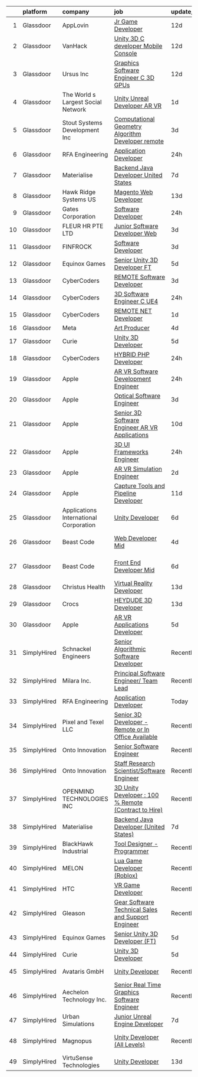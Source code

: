 

|    | platform    | company                                | job                                                                                                                                                                                                                                                                                                                                                                                                                                                                                                                                                                                                                                                                                                                                                                                                                                                                                                                                                                                                                                                                                                                                                                                                                                                                                                                                                                                                                                              | update_time   | location              |
|---:|:------------|:---------------------------------------|:-------------------------------------------------------------------------------------------------------------------------------------------------------------------------------------------------------------------------------------------------------------------------------------------------------------------------------------------------------------------------------------------------------------------------------------------------------------------------------------------------------------------------------------------------------------------------------------------------------------------------------------------------------------------------------------------------------------------------------------------------------------------------------------------------------------------------------------------------------------------------------------------------------------------------------------------------------------------------------------------------------------------------------------------------------------------------------------------------------------------------------------------------------------------------------------------------------------------------------------------------------------------------------------------------------------------------------------------------------------------------------------------------------------------------------------------------|:--------------|:----------------------|
|  1 | Glassdoor   | AppLovin                               | [Jr  Game Developer](https://www.glassdoor.com/partner/jobListing.htm?pos=124&ao=1136043&s=58&guid=00000182a5712d87a48b897a766bca5c&src=GD_JOB_AD&t=SR&vt=w&cs=1_9e496444&cb=1660633034517&jobListingId=1008051641868&jrtk=3-0-1gain2bdpihkp801-1gain2be2jcaj800-fda8f61a3c975519-)                                                                                                                                                                                                                                                                                                                                                                                                                                                                                                                                                                                                                                                                                                                                                                                                                                                                                                                                                                                                                                                                                                                                                              | 12d           | Palo Alto, CA         |
|  2 | Glassdoor   | VanHack                                | [Unity 3D C  developer  Mobile  Console ](https://www.glassdoor.com/partner/jobListing.htm?pos=125&ao=1136043&s=58&guid=00000182a5712d87a48b897a766bca5c&src=GD_JOB_AD&t=SR&vt=w&cs=1_084d15f0&cb=1660633034517&jobListingId=1008051124648&jrtk=3-0-1gain2bdpihkp801-1gain2be2jcaj800-a96022679cd9fd57-)                                                                                                                                                                                                                                                                                                                                                                                                                                                                                                                                                                                                                                                                                                                                                                                                                                                                                                                                                                                                                                                                                                                                         | 12d           | New York, NY          |
|  3 | Glassdoor   | Ursus  Inc                             | [Graphics Software Engineer   C     3D  GPUs](https://www.glassdoor.com/partner/jobListing.htm?pos=118&ao=1110586&s=58&guid=00000182a5712d87a48b897a766bca5c&src=GD_JOB_AD&t=SR&vt=w&ea=1&cs=1_230d32a5&cb=1660633034517&jobListingId=1008050504523&cpc=B076152010A3B66C&jrtk=3-0-1gain2bdpihkp801-1gain2be2jcaj800-488ba15c60098db0--6NYlbfkN0CT8vBT9H5mqECx2dfLV_FONLPDKpIRssxVwtj05Tmm4rA5I0VNOPdM1oYsK66ov5oeU1vn-T2BI5OAKh8JRKFzz5qvhDXBk1Fd224Snl-7xmF9jigCrpQgu2BwJ0PkpR8F8YAQGm0Rn96PN2pKY_0dv6dVbqAar2kHk90iKMuD6ieW7FjjCp8CXiQ6xcV_aYwqHxahisbQ_9Wa-dGkN7M8ai9pWuIyJJ1R9qXfivkZ1VYj-9TpRz7xCVMvbIG1E06zg-KL1ql0qMN8nsrRVqS6PttteKKVKWB_Kbav4jGRTM2WvAgw-gbqPycPF0slLFowMQvJ-_GW0lZURrsKCJtGurlPJTj9AqTA8dHVQEWWiR-hcoHmlaAmgNBgjX72Os0SeMlPMjrISAx2lKw-WglwtIUBYKTSrXsaxZ2nwFhmFYNuopaGEX5sNp7VQ2-xqYH15T8Eu8_wya8j9U06GBpeRBd149eB9BVR_XMzGEMW_dWLMF3i1VYajtleRDipJ9Q0-vVOx53lQmec4XQht_vsaVxdk0IYerqrPG8Zigr6AKDqNjBHPfHr_9iVGPWV7daleox7PZzEpJhSFG8ILkRXNXYE7sXq-z9y8ckCT83RFssrpmh588WJsrJzDNtHZTBxqIUGL0oH9asuKzXJmyBOgJcVyNMoQb5dqsxbMLaOMrM5Qg9Bm2oo7pTgLXmMLlQlasI7MPIztm4tN8jEohdFyuiD08TxHoWg5kx6ETZeZqKI6SNuG9SpcJU469qXkShm1TkngSriPU5sQ3a2sJ0HK27r560bnMRlen211ffDIZP7ZaB5XH-vn18yVNHFsNiOYd4l2xR1i8vthfyQkSiHD_9pFTbnw2afT7W6Q9MZT5G8heh0EpKkK9a9Quxc1FVVrgvpbhZVNUJKFIeQYONzexe8Ja1sBXLPjxvGo0qJzpiv_cVTIcH3SvEvUApTv6lN09-hJ6NxhpUYWfsj9FcQF6tLwuIKe4FG_AnFqB8SU7FEUoJpWYXYObbGVSwdoak%3D)                             | 12d           | Sunnyvale, CA         |
|  4 | Glassdoor   | The World s Largest Social Network     | [Unity Unreal Developer  AR VR ](https://www.glassdoor.com/partner/jobListing.htm?pos=114&ao=1110586&s=58&guid=00000182a5712d87a48b897a766bca5c&src=GD_JOB_AD&t=SR&vt=w&ea=1&cs=1_22963e4c&cb=1660633034516&jobListingId=1008071050775&cpc=0FE1F5EA2BC84A01&jrtk=3-0-1gain2bdpihkp801-1gain2be2jcaj800-9f5628d9cfebf43d--6NYlbfkN0DSgjPPcnEdvoK3uuxfISLALE6pB1FR7YSHOr_tSg5_QGIhoz_2VqUepdcKLBLI_zSqSDsEJmP93KJyLow8fDRmDK97hPZUxVdRhY-RLzI6mplnG6kSbsrJNsU5J8SjuffQnYSaMvAlm31fMrPRABnGmUCUYZHZPacmbq2u4wbqlNmS-Yw8yCi6JlxYh-GSHEMNOeDVl_Ef4uJmUhmfBgimjvWr9TxYWQOgjHFSsujFc1Ub_ItvAIJoqtR6CuWMdl3YmZ57cGCiqHfhuBEZPYBU6MCgOS4bJWH5fE9S-L0D344YZL_JO9KnYLdrxEGYcdXYamXvo-x6oOfULXI7w5m5_rceXirzciZnoW7FU-NzWXFlpR4SheBkBDO3v2N2s5K_RnBhp6YxOW6po2kTfVqQ_tf86_v56bcshYfNaOiQZu0hJMLo9gCWc5RbAeQkmZn_LnfgNHpOx_39QTXJPC4dh1hv7ha1k_Ry0Mcrd31ixEKlh0m9aFtUDSWHOQ5Nbb6pa0D3nkLCZF3u2Ymo3OtzrrlCmzGP2Yjzbp-90EmhJA_KxL7-pd_qDQF0SJSe4cTsu0ZvYZHUVyKZbYOaWrVghlAmTjs5K1I%3D)                                                                                                                                                                                                                                                                                                                                                                                                                                                                          | 1d            | Sausalito, CA         |
|  5 | Glassdoor   | Stout Systems Development Inc          | [Computational Geometry Algorithm Developer  remote ](https://www.glassdoor.com/partner/jobListing.htm?pos=115&ao=1110586&s=58&guid=00000182a5712d87a48b897a766bca5c&src=GD_JOB_AD&t=SR&vt=w&ea=1&cs=1_1c8e7204&cb=1660633034517&jobListingId=1008068532321&cpc=FAE5E775D180B2FB&jrtk=3-0-1gain2bdpihkp801-1gain2be2jcaj800-e12497c75120b3ab--6NYlbfkN0AsXV9WN2S3o5diz3g1at_QZ5Gi5Gxzp0weY4lP-XR9orPxeaGHf_WREul9PBlXEI8mAh-CLS6DMeSOhTqdj_H-21ghZ3EIwNUWvAreeqcSg-FEOksyyusDTvDkiNxIAUUb2sRTlE0GP9qKA_PACiFcSXYBNA4zM8FdwZIH8JZ3xaEelaybRhKk2YBqXyZgfchFMUR0Iy8tFGYIavpb54NqVe0_QJC_2mKH-0rwd28je6ZhcC4tqckY7hBA_Rg3KuVFGqL2aBvpArMhES_mUcNI70FKBMB3IUXfMx7MGwMoFejlcsuMEJaBhz9Ba1dSMg-f0pyoO5fmH99xv9h9cYKWL6GqDH1OM6XkJBK822DaeDUG6ZIMo7H9YfmyLJv2CZQy3xpvtWAuLGKQ1k3xGPrCBOagJfdVfYkLUh4Zj-xUmKCN1jtc8FNrVkZlmpIsdh9M9js7v5dI1mkUtXvIJEGHHE8jS_rYvLT0RZle60m4tls3GoTaR8wIGYo6anE62_o%3D)                                                                                                                                                                                                                                                                                                                                                                                                                                                                                                                                                     | 3d            | Remote                |
|  6 | Glassdoor   | RFA Engineering                        | [Application Developer](https://www.glassdoor.com/partner/jobListing.htm?pos=128&ao=1136043&s=58&guid=00000182a5712d87a48b897a766bca5c&src=GD_JOB_AD&t=SR&vt=w&ea=1&cs=1_1b19a807&cb=1660633034518&jobListingId=1008072446713&jrtk=3-0-1gain2bdpihkp801-1gain2be2jcaj800-2488c1f8b078a9d6-)                                                                                                                                                                                                                                                                                                                                                                                                                                                                                                                                                                                                                                                                                                                                                                                                                                                                                                                                                                                                                                                                                                                                                      | 24h           | Remote                |
|  7 | Glassdoor   | Materialise                            | [Backend Java Developer  United States ](https://www.glassdoor.com/partner/jobListing.htm?pos=105&ao=1110586&s=58&guid=00000182a5712d87a48b897a766bca5c&src=GD_JOB_AD&t=SR&vt=w&ea=1&cs=1_e65d7a3a&cb=1660633034514&jobListingId=1008060202738&cpc=92BEE8AC7E71C1CB&jrtk=3-0-1gain2bdpihkp801-1gain2be2jcaj800-c4c6e99263ad4359--6NYlbfkN0BL1DyQYBK1tHwoBciZhChALBxjrhsy8rFgUIA85pUFUSZki7QCCX0KaKFUgx5MoCQmRuyGr4UelCcJ1-hwMed_gB_A6H0V30eQ0ToJyMcZ3WzPxkdcppo2abEMz_rgbYuxWw2l6HU_V9wS-qIvunPixN4VFnN7CZwbMHNeQBZ4mCdtdQa1gHVCncdk3iwZNQxrJ96zCWbso6hVHdv2jB1HyLgI6CbQ4tdVNnsLsqU_vC4MQ1gxOdBHAupPQVRgiuker3U_fiBsJuuusvcvEGUTTH7SjCoSAQoxL3zlybnYbpz1cp0Ecb0zCDBXaWUtQfEM77h6Jhjn4dHIozthRbhVklViK549YWBDsdeODWQcI_muVmSeHieT3_-SlSJuDmWeCr4OXFHLE5hGOwFYTwuJSHxd74U2d10otUUqNAjdAJbjQVLnqqPh_eCXuNm8jAy743BXcDJWS1WurgPP7Wm8KrNyV3ZeHqCb-S5_HZJw5ww27bZt1qksO5QdglX4PR_8AGM-1jLzvjpGChjhccPHtja491Plays%3D)                                                                                                                                                                                                                                                                                                                                                                                                                                                                                                                                  | 7d            | Remote                |
|  8 | Glassdoor   | Hawk Ridge Systems  US                 | [Magento Web Developer](https://www.glassdoor.com/partner/jobListing.htm?pos=104&ao=1110586&s=58&guid=00000182a5712d87a48b897a766bca5c&src=GD_JOB_AD&t=SR&vt=w&cs=1_5ecdbec4&cb=1660633034513&jobListingId=1008047562642&cpc=292036AD7E8A5303&jrtk=3-0-1gain2bdpihkp801-1gain2be2jcaj800-fec8258b825b7fb4--6NYlbfkN0A89DqYVJlt2nPzsQujMzTQOv0byM_oFSLru96Xp_Pv4055GiWc8mWwc_3uOBVOeG4GM8ep_oD_mGcQG62HKOZz3LFaNIEfiy-bl4CFQKm0YUzEMe41PG6p-77-9xTP7iN3miRs-NsCzIDAKlyzZ2Bn2rizVZcIZ05dbA3aAMVwH_6nAYuqJi7baiVAbdnnHNKwMm8vLayKtkTBQLzcSonzaqqYUBQ-ccedfr0Y4_tQ4mf0sbFFtZ2YLUGNP5IYR6hwR743UmhmjJoFaai2eOysILy_zsxCD8G-l4PFNux4k4JsshF4Ef9OYJolQIIKKFzQtU1sT9fwqpv0bPsmtrsAC3b1Ce0fSbk7QqAk2iNGhqiiSSECn9yY6rk3BzzpOfak__a79zIAR8KWQypTc6OnHMfzep1E0YQhVw1sqpLw9jhoaYSx2Sp9JS86mLLD_60IjhCGBHxD3Xt71qZzZnstuW_YGWmjcNwFuYORbj_X6nWbn0RIXsDFwXhXMWZgqCmjZLw-BtRZKv4VS56W4Idvns0fmEFaMSZLXBqKim0PPajeXqOA6tMn2Ao3K3SWeSqCurcnSz3W3UdG46Ly5asLLeL3IVfEDCNJSCG0tIeU-JR2H8vGpkHiQJ-EaThFovf1QX3tzMHZLFk0reLeirzMK8BuLRP31YT5wq6SXQXK35YVb8Vzyw0ZiJi_Xd52LAUc6cCxlSekGkmtZ6ODsL5dli9UUvcXnoZvfYn8hQOrXA%3D%3D)                                                                                                                                                                                                                                                                                                                                          | 13d           | Brooklyn Park, MN     |
|  9 | Glassdoor   | Gates Corporation                      | [Software Developer](https://www.glassdoor.com/partner/jobListing.htm?pos=129&ao=1136043&s=58&guid=00000182a5712d87a48b897a766bca5c&src=GD_JOB_AD&t=SR&vt=w&cs=1_1b67b006&cb=1660633034518&jobListingId=1008072691493&jrtk=3-0-1gain2bdpihkp801-1gain2be2jcaj800-b005845c5adc1a39-)                                                                                                                                                                                                                                                                                                                                                                                                                                                                                                                                                                                                                                                                                                                                                                                                                                                                                                                                                                                                                                                                                                                                                              | 24h           | Denver, CO            |
| 10 | Glassdoor   | FLEUR HR PTE  LTD                      | [Junior Software Developer  Web ](https://www.glassdoor.com/partner/jobListing.htm?pos=122&ao=1136043&s=58&guid=00000182a5712d87a48b897a766bca5c&src=GD_JOB_AD&t=SR&vt=w&cs=1_45c5de91&cb=1660633034517&jobListingId=1008068269904&jrtk=3-0-1gain2bdpihkp801-1gain2be2jcaj800-e4bce0a5b5f9a522-)                                                                                                                                                                                                                                                                                                                                                                                                                                                                                                                                                                                                                                                                                                                                                                                                                                                                                                                                                                                                                                                                                                                                                 | 3d            | Marina, CA            |
| 11 | Glassdoor   | FINFROCK                               | [Software Developer](https://www.glassdoor.com/partner/jobListing.htm?pos=101&ao=1110586&s=58&guid=00000182a5712d87a48b897a766bca5c&src=GD_JOB_AD&t=SR&vt=w&ea=1&cs=1_ca4ac12e&cb=1660633034513&jobListingId=1008068417466&cpc=93AA082196C185B9&jrtk=3-0-1gain2bdpihkp801-1gain2be2jcaj800-0910969e98328d17--6NYlbfkN0C3s6SQssVyjM0TBjXC5cY90NsFTu6k7iXDnyh6Xjam_XRXsCqThxlI8Cv2kIeznDBVQkBy_bmiackllL0mRxdBja76WxcV4k0SMYXzPpY3I0Y9vO5UVWnOzXjsNhbr3YMQ8ZRQNHOx5CpdRCSLRySE4x9ZfNjbHoeUaNwQavKyee8wxD_nMTHJLcjP25jHiIgovfvkjr7fbppoospxwLBbQw2-I7VNaPwuABwVgwTp3dMoZKASO32dQ7gDKFtZPFV6rybkFo2YmILoD8u1t3iCPAi08usmAR_kqw7aEEyfZlM5-ZZTOHh8JBMj6yq3yUs5Pa94Nm86UPjOZKDyQUN1BaddqQtK6F0DLC-tvTp4L0Wtseh9HYKi8h1MEZ1fUtJ41ojdObCYHADDPRBnUbuWBf1tsKPuaIgUOdmat8HAFf7_qXNt8-Hlrgf3XP5-ifcme1kPuROASzbUrAEESjoB2JHjOUvl-u1_lNwJ6HarI0dKxBrRHXehC8fYPJ3ncGO7NMh3zc4waQ%3D%3D)                                                                                                                                                                                                                                                                                                                                                                                                                                                                                                                                                                        | 3d            | Apopka, FL            |
| 12 | Glassdoor   | Equinox Games                          | [Senior Unity 3D Developer  FT ](https://www.glassdoor.com/partner/jobListing.htm?pos=127&ao=1136043&s=58&guid=00000182a5712d87a48b897a766bca5c&src=GD_JOB_AD&t=SR&vt=w&ea=1&cs=1_715c3b05&cb=1660633034518&jobListingId=1008065301173&jrtk=3-0-1gain2bdpihkp801-1gain2be2jcaj800-66d996e2c7ddcb18-)                                                                                                                                                                                                                                                                                                                                                                                                                                                                                                                                                                                                                                                                                                                                                                                                                                                                                                                                                                                                                                                                                                                                             | 5d            | Remote                |
| 13 | Glassdoor   | CyberCoders                            | [REMOTE Software Developer](https://www.glassdoor.com/partner/jobListing.htm?pos=119&ao=1110586&s=58&guid=00000182a5712d87a48b897a766bca5c&src=GD_JOB_AD&t=SR&vt=w&ea=1&cs=1_405e5576&cb=1660633034517&jobListingId=1008069171061&cpc=C4A69CCDBB3B9599&jrtk=3-0-1gain2bdpihkp801-1gain2be2jcaj800-a1d056f33fdb6d63--6NYlbfkN0CpFJQzrgRR8WqXWK1qKKEqALWJw739KlKqr2H-MSI4eoBlI4EFrmor2FYZMP3muM3Yxp-yJN9877UyYI484RXfWdlkc43YadrI5tIc33DzXFIGtgPtSj6C9IPjfHqK9f8odomGTYSjVdB5X0O7KCu6iWJfncmnOef7vTxkNJmsH41eueoUcgLpqE6GA1W1hP814yDlTo3kh7tEqyFvsB7-s2qb8zpwiOoMmIUYE6gFvGsPwbiimGkB9h95Zo3WIohOa2JXMvi1pLScVwkthTBTAZu_5mjQT1dKB10cXOwCYJmiNUlUif8i64BxHhht3QBHvgt4NFNLpPpulMR0foWbj4WjbjWA377WIvG03sQv9EWXX9fKFX243lauwfSeqWv3OptOKNlN3KwIJmY1Q-SQl9hlvOTmuKTG-eMNRsA-xvBLf3V7y8E4Dzsc2kXk2ZGf4wRz5Sv7ynuWi6SCNeJ4_FEJtG3GuNk8UODXiXSu9oG0-gD-6Lz4JG-w2g3zFFFieHX7pX99ovsky6iASsUkC0D938Ul1PMQwubS_aLcC7aNDQld9-S65HrK1tvqWQqSbRM_KpiuPEojzGvhmxmwxol2lBbYmlXlO9EJvOy8oNZ-iARqOE5jmsLsWaVyKlgfPNXVXAMB8EF9qLbHfiy15JC2uoilc8M93_tRLSuQfeFfGjb0KVLDee5pcSAOTX8B9dpH70ICEQvYWfijEfIpP8hhinc3wyRrUw-XRYR-3fvWEG5R9Sij42UNVWjxuMANyzq-mrXRt-vsbJGLrSXMZ1zlBeAm1K2-1wM0jHIr8EAG02knXq_coPZMxgh-BjOilufeyy5SGHNZFPVq7xOpinXysTEbxpOodo0iRCuUhzhYzXdQa86XAaDQ5o2_EYDkLDFGsCfWDL9oUMImf5Nv9zyrgTiL7S7jW57wm-Klg4pjEwo0lohIMCXUyoffZSvyDbfgvQXHwM-hU4lOGjp_Y06SWK02meg%3D)                                                                               | 3d            | New York, NY          |
| 14 | Glassdoor   | CyberCoders                            | [3D Software Engineer  C    UE4 ](https://www.glassdoor.com/partner/jobListing.htm?pos=120&ao=1110586&s=58&guid=00000182a5712d87a48b897a766bca5c&src=GD_JOB_AD&t=SR&vt=w&ea=1&cs=1_b0d90e61&cb=1660633034518&jobListingId=1008072529139&cpc=8795CF9063CD573D&jrtk=3-0-1gain2bdpihkp801-1gain2be2jcaj800-18df5cc5778a9d79--6NYlbfkN0CpFJQzrgRR8WqXWK1qKKEqALWJw739KlKqr2H-MSI4eoBlI4EFrmor2FYZMP3muM1yR-0xa60PJjlqiGSBEhPj4p8qH5plNHAPFd829g73y74TZY_CUvTpzYbIkF_3oGZ96qTvHh6QEqijWM-UdPbLZ-Z7f-qksZFxKozmSzS4kS6FUzMSEYQi1VdEOeWj9Fv49l9dvbv2iZ0me1v3I0XA928jOfCKfLur-Fx-6f_wIxKtBbGnSjTJztpvOInKo8yWjPyZv3NsEpgUJHXL_-GUg9pKX4_xqjIYb7bylIMqBbKJSOT-Krm67jTEFNemwggyEs_6hnrMKycOIcxwnJF4_07FAT-bl_jx-NWL9HAMI0aS8Q2rgxljOYqMjB2fNcVsAyOx3_qA2qHwgGQ6-fMgtDtHOUMOZ8KltnUA4nWYcW3WCfKfnQPLid7Thm5STCSp5auTnVE6b8axmyeA2OPt8EWJ-KPVXi3nuyIPjcFY1s9vqdx1TlvefL6sRpzvdNutQIsFkWiSXExk9a-icql9s587hhYGpZqrcPsZDyRXj8C9BoE1fm_ycTC9ElSBgZ6mk5RmsJ2ZlgNtuNFOlpxNuspXkoPWHmJtMBo6SGjsyqe-SVppuLVyt1SI5Er4HtS9fR543XAkuVvEkxLRPpTvyk2F67J_kmbZ4_2iNO16I_oUYjN4EhMzPUZIAkMLe4f6k_hWTEmDMIo54-h6cedgHo8oGeM5MQ9cX8ZfjcGazdISNumT1FFSnPUYHZz_1sHqisj8wSbX93uoitO_L8Ig_0oBlE5zGaTqZjoRm4iFihkNC9mdLUYwoFbB6iRDE2l4J9WEIFLZ37hlyRQYW0kzgqXlaYfousbVlsFqv_YbMJrpYxdkEBFmLlURECEElhCWNy2qITlPAgT3jMyYbtOxd5RlOhPNdq5-86pRFtRpfcDvpfaujPopsTymqke5sOckH1OHPX8hR9qh_2gcE-sGCF12P1AHO6nlr5wzX0zas8L3XK3T2c81AhsPqRFmM6s%3D)                                         | 24h           | Austin, TX            |
| 15 | Glassdoor   | CyberCoders                            | [REMOTE    NET Developer](https://www.glassdoor.com/partner/jobListing.htm?pos=117&ao=1110586&s=58&guid=00000182a5712d87a48b897a766bca5c&src=GD_JOB_AD&t=SR&vt=w&ea=1&cs=1_24bf0795&cb=1660633034517&jobListingId=1008070663315&cpc=451933188B21919D&jrtk=3-0-1gain2bdpihkp801-1gain2be2jcaj800-b7fe65005df2308b--6NYlbfkN0CpFJQzrgRR8WqXWK1qKKEqALWJw739KlKqr2H-MSI4eoBlI4EFrmor2FYZMP3muM1u3aJAL27Tt6PRo8f9CAuALLd4bCxpPIunkFnrsDvSQ2D7XOz_Piisowb4cylKTYTmn7Ul5rq-xMmUvGLRPI7d7LXuuXMbiRHLaAnefsTleS6Lq3r6g_TuCI8Wgc2Aed3iEAgxvcTHIWz-mA-mcj16k2cmfa_K30w5ugCwDEgJBoHudGUnK1tBsBV3IF_27ifiR2KDa3dUDvbXxWCHdc2gUAs0YjnSV0fQ3JLzRuJQS6X3gTIXjVlaYmZHZPmOGvtGhQRbN40vNY-HfibDPxSMB-NHPKTZCsWYn0A00zOHdcDpSX75wG4xt3-IoTsFn6P8UV3fHRbIrdqWOE475AupyVclJtZjJ8KGEsQMYynL7XiWU7JbIlZA28JY1PX6a4WAr6lMC4NSPkW4kMGLkW_uZKNWtGw4uel5piLnr1Os4LXAO8I_70bIAs0Mi_HhUlBQurfghtTeadqoQgybFMPuGXEePIK0l1trgC6geS7FaLyMNBEiWIMMKhNrbAGn4NPU7NZ1SIrVIujfg6CMoG4s1ejAOyFR6u7BMePf5HtvfBkq9MqY4O-waH8Eih--UQZro5K4J1KYmT3XeJ5yw5-iwI9VxXfWnjy6vetzxSN0nysluzPwG8dDxuH-b--NlcmI7_It3CHYp7pJK8TctLazrD7KxvR64XyX7UjA4MboQ7Lac1M8UfLSbkfnIdNdalkMR6Wh89TQJkBB0mv4hDYqOq4bXPYvogtG7hVhYCQ1xvscOj-xF-d-6LWk_dSFOSaOf15pfrgWYGBn_suKw6EYAXWS_3Yqad-z7pTW9kF4prOp6h-vdwfJlKcwP7pbtpCsYTNtuTIPn92hV3KRzKx4-YKWdyISnCiaBgH8wxHBvQzq5znkNtvQ9yoSTZJ9QbACzJpeEx7hpiC76SNn7rjnsCU5KEhc2hw%3D)                                                                                 | 1d            | Mountain View, CA     |
| 16 | Glassdoor   | Meta                                   | [Art Producer](https://www.glassdoor.com/partner/jobListing.htm?pos=106&ao=1110586&s=58&guid=00000182a5712d87a48b897a766bca5c&src=GD_JOB_AD&t=SR&vt=w&cs=1_907cdc5e&cb=1660633034514&jobListingId=1008066993499&cpc=59DEFF8D475298C3&jrtk=3-0-1gain2bdpihkp801-1gain2be2jcaj800-5293d12ed70ecd43--6NYlbfkN0DYl4UJW4r1Vl7FEn6T9F-rD9lpC-0oMJVSiWjK_MGUd8e8cHXcpv6KPyjLHZEfqkUe-DEG5DLncYtxj5Ng2P1MdxZ6we5-b-TxXXxT4p3WfuMOS6eeo2YYiu3Ya7-YBN8W9Vb8XxYk-hurzohN33Mfeiwcm9KoinKFNpS_ywbpJrmciguyW-2E5ACJSwZacq0yDh_M0fCB1LX6bDDISGIlDkm8tZWd8FPaTw6AWkdxaOEyOPmuenLQqB9tMqJR74wIcj1XmYSyqG82kQz9uTcHG1yf1eEsziYHuwfPvRcRCjECn8muvN3yw0oEjoCiicrwlad99eRWR52IoI-_wA9TaSv4GyhjQy_R9nuYySfC7XMEKP-Xz7-32i-7zFFz4Tt4BgLePVRBgCs0PCafne2UhryuV0ctix3xLqX8xKIUVWB0ETkkzbjXfOpmQalf2CaAfDukmKleiZTa1gd-or9_HIvVxLKtFGDHMnwtngcRnmaBXZJFz99gDINofUBHO9jT46DXEcGB2hAq2HOzK4KFXId1sQzESulOfpcGZr7yToIE86gOG0LDycPLTv7xEUioAB3Af92yO3kC-3Lo93mFg_cp18-xlQLmUF2zG64f1ZCQGLwgok-TNG7Cr_d0aKVmXmF-0SpJ54_YlEXA0b-aRBB39uWk6BcA2bPl3cKY9jdnn1NuqhD7itjnKeIKqzj3ZZ_1eROXJiActYQp6Semr4taX_RUpKLNrFnv29dbaXcf7DObjAYEFkhsBlfFCUEb7ZVZRJ66pGKvZqGHPNZyVDpxjR6yfGnYFpH3ExK3swSMhMd38rGADdzy6YKpykdNhQVIPfX4dPWYm4Tyo7bi1jO_2Wuy54OSHVf6clYwKXYPdlyazcQREUqkeXKZl7N3JV8udUGIUFY12Q7dGWM4Se9fqmDAGOAekKIqdpwjxzqFEjOx9kNrnTIvcPIWqaC9dicokCwwP3Ia8D90sHJtnezZrPeDAcRREhhsSf21TUJUB1aV5BBKc8Wxck8CGibeM4EALj18xoNzKUL4j2u4FgElRNKKzWyXgyPvcHLBqkJj4O2exLp3Ns1dJggE0aM%3D) | 4d            | Remote                |
| 17 | Glassdoor   | Curie                                  | [Unity 3D Developer](https://www.glassdoor.com/partner/jobListing.htm?pos=121&ao=1136043&s=58&guid=00000182a5712d87a48b897a766bca5c&src=GD_JOB_AD&t=SR&vt=w&ea=1&cs=1_5b5057cd&cb=1660633034517&jobListingId=1008065925822&jrtk=3-0-1gain2bdpihkp801-1gain2be2jcaj800-8e62e01686619893-)                                                                                                                                                                                                                                                                                                                                                                                                                                                                                                                                                                                                                                                                                                                                                                                                                                                                                                                                                                                                                                                                                                                                                         | 5d            | Remote                |
| 18 | Glassdoor   | CyberCoders                            | [HYBRID PHP Developer](https://www.glassdoor.com/partner/jobListing.htm?pos=116&ao=1110586&s=58&guid=00000182a5712d87a48b897a766bca5c&src=GD_JOB_AD&t=SR&vt=w&ea=1&cs=1_915c62c9&cb=1660633034517&jobListingId=1008072528526&cpc=C4A69CCDBB3B9599&jrtk=3-0-1gain2bdpihkp801-1gain2be2jcaj800-c58fe556cc10e2d0--6NYlbfkN0CpFJQzrgRR8WqXWK1qKKEqALWJw739KlKqr2H-MSI4eoBlI4EFrmor2FYZMP3muM1yR-0xa60PJii-BM0b1WgHORKtXvYIIJH0Dk60j7K7zNC1noMK1xxbBwmMBft4uMbfHtmMT35VX1wZR8qO40jmGvnj_llz8WsXbZt-39JdyBu-fzCVQNwCm27HueyI7v1EYUIS_TNWqc9H4q9dpq3latslbK7siVlve5W06DfqJdRsUGGI3K4epWYQd-psnvgw6zIKNwXb_MIiViFATj36RSbo1nQOxWsI31QixBfFWKEBQS6OWRvURCEFIbqNdzAcYAUcy9LGSy2UXrS1RlxJ4d1WozK42j5qr4ywa7jH9Cq3PuKu5GxWuAnGO2dZqRNK3q0EQ1kZNuFHADiT5woLuLkE3IFlV2WV7u8gigvTH_DwPhOAWIYdKXk4rU_jtgU925Xg7LIYbnALR3axJljsGb0nO2Yzm3oHN-ggPuq-rfS7BTxYK6WUv5Mewza8mWw76pbI4a7B7HfuMXDX4KVuwOHJ35ozogSv6XSjEnRPxBz0cEP_Zg7BmMnOS_ebpZTCoM5CTxDGOB4cbPdUvOq1s8F-ZUnacwuNhF_vLC6HzUg7-RNPni5Jpmee3kOf2DWrSqWYBPFkSRpeno77XnytJnmJl8DeJ75QVDMXHYS0Zf0GJTKXOv0UeNvVurIIPVAnXzo_m4Z8DLo7bRja87yDzu8z64DG7WCskwu4zRQ7MMbscNQ5DBwfHphR1OQTjXflLKpffyJqMapm8Qm2fQ8B_putQRAB4Hzsb0VN-DwQRyKrBnidK7wBr2v7Pln4ZJfOlRVRTRLimKSPEFZywynuNdNdQf8SVA4rQdL7U4r9k3_kmqdUu8wMeBWfDQ_IuL4cKlK8kQfhnxrUIARoOl9kNmYa_A3AgoYFr0sgKnk5uJeoLQ2cMu8vupVN6m1PXf7TWtc7pG9FPhHfVoJqk6VWNlcRAW_TqOqt481lx5PXNA%3D%3D)                                                                      | 24h           | Cincinnati, OH        |
| 19 | Glassdoor   | Apple                                  | [AR VR Software Development Engineer](https://www.glassdoor.com/partner/jobListing.htm?pos=110&ao=1110586&s=58&guid=00000182a5712d87a48b897a766bca5c&src=GD_JOB_AD&t=SR&vt=w&cs=1_25f73027&cb=1660633034515&jobListingId=1008071335102&cpc=3BA4CE39D5B5DEF5&jrtk=3-0-1gain2bdpihkp801-1gain2be2jcaj800-ac5a13f0b07378cd--6NYlbfkN0BvKrLyj5gPmtZO9T8euul8TCxuuKNOtzRJOomxnwSEodTz2Bc-sPZl29JElYHfcoQ6KYn1_4iA_ZDHBMxlyVbrLz3cZrEMr1JcaFrGl_XQJtk9yT9CZFrJ8r8908eFQtuBb5vs8En2xTiIlBDkOj_L_EatfKGGj88pHEUSSUsantE12k2dIPkjRXzsv4KNZxzF7bfyp8vQBraGp-lqJBYLJnimzA9OXFhmI5jLM7EM0h9cwr3_ayvKg_oRk9V1PWQ-VEfVW79aihDuzY4iDEOCdCHIKPOQpqLzt5v0tW7X3nAxWnskxj_BQb6nQttAiDWCgGPeJbYlBxcJMEKv2bG46Y4Q4QisAYwD1jnk9ZhOUKovxdwb7lHdVeET9_YB7WVhY9UwZM-JYfv8-qfTCDIETfKzPLbTZdVcUQdLLIwaYL4AFTZfeD5h5T0klmqbqQ-hjHe-pJW06-55IdihjsLLv5-zcAOz33BagXBdN3lxaYvJMTxulNdkgtwthkX6OdgjFt67RNhcIgy5-w8I3whBOuGp2i-UHcKNgQ069zV77L57ktmfZtRtoRXf0QAUYrml8lGcz21LvBMz2PEE4AenEbjiiWhAu5Wgjx6U7HYq9K94DafoU-FZvos9INbf5hPJWDczOaV-1F7bqNvwh6oOwuil5q7ETwYub1fAyDXe9UyYnWzfRWZW-rdXwGaHR1Ty7yqFw8VWAQc5DuNHvsmmdI6qEvWCHqb2-swiwwdYGOx-P2oGZdLPkqfmytXSoIgIiMs7_pXtvpqIMsff1_GSzmD1L1jltYCph5DUMr8HBKlush9_bM6n8MUiGq_9W66UckbaNw7Oq5CnBVegR65JFcsSO8U7xqjmXRWV-_76FlGkVRwFoBAeonrIlsQwRhSy8o9hs3NwowHPeIIyM-c23n9_m69db8S_1ubeKjGL-0Y4jAmqAirHhgltqxmJG3BcsB8Fv3gGEMI-awGd4yGy)                                                                                        | 24h           | Culver City, CA       |
| 20 | Glassdoor   | Apple                                  | [Optical Software Engineer](https://www.glassdoor.com/partner/jobListing.htm?pos=113&ao=1110586&s=58&guid=00000182a5712d87a48b897a766bca5c&src=GD_JOB_AD&t=SR&vt=w&cs=1_549a839c&cb=1660633034516&jobListingId=1008068025900&cpc=F4EED0218A761C36&jrtk=3-0-1gain2bdpihkp801-1gain2be2jcaj800-b6b42597e8ee089a--6NYlbfkN0BvKrLyj5gPmtZO9T8euul8TCxuuKNOtzRJOomxnwSEodTz2Bc-sPZlPHrT5BCwu4Szv4lzjJONXvJ3BTvvRYeBchmpLJ3QSPNXT95TSE-fyXyrsksEdsvd4nowb2Xb3TQZjQbS-YF-EQXtJ9BrfhQXWtmAgae5N7q8b_KV0xC3yyO3PjjrznMSzw6QA86ajrwf2Km5rlH5tpLsUEfRf6sV7BzM8TnPuciy9AsVk6Tq91-DDPTbVSxnrVSaPlNjKwb89jRRPg_CHXaUrY8Mn3FGvTgJfksAOPj_lJlMFk9rS3yoR6EOKVB8msMrxVGwzodPDhyQwgF0cKNRGn_sgVzliINQIsPJ_sXvNSbVdPpv2CKWLNmQf0DUT4PGIeuLHA-jwYNxlmnKtZou9U1zSjDhEGMJsaor0duUwQuJB7hJFMAf4WCmDvoDZgqb1Io6YtyH2Sq41xHSQBiLEUopATdi-3lNTBDt5e7V56CmclVX3Hzt4laWo5iHZqmln8TT1ULBpBIF6M-I_1SE8iCJ80T7Sc1zWj86jqXxd986CCK05UgNVuthhYOI5R0fKfmWDIzeT6MvdDArXfTM0H9RP3XqQSqwNcz419RoEbbnIPeLl0jIpu9errFjZAWoPeQr2sMjFZdZG1LoXMhjdUjmSTtWKzWnbB8aX6GCC58C-cDIArgXxKmXAaUCUmxxqw4llVenmrDzDxS4_Hy3h6eFpkWQuA2tkW8yY5a_2QKWjP4kpfczMVH0vC7ZpNBi-kU3ohDYNNf8mj3pFFAR5-giD2kqCgFqdea1FsFhoTvhMLZAwFpzS-n-IIupigeesWqH-ymW0EgZdjXEh2qtO0gVlAG3YFWjs4-a1LqhyJbHdonfxVIV7K5LBNf9bVFOhEvGT5Wbcg-ikNGVQwnyCq7p66Ld8U-v7QyHmgnwd5aUH6kJ8HsVonq03vWZ6Mlj4i1Ei1ry60ZWiFSM-0f5Z2Ur7PAW)                                                                                                  | 3d            | Boulder, CO           |
| 21 | Glassdoor   | Apple                                  | [Senior 3D Software Engineer  AR VR Applications ](https://www.glassdoor.com/partner/jobListing.htm?pos=112&ao=1110586&s=58&guid=00000182a5712d87a48b897a766bca5c&src=GD_JOB_AD&t=SR&vt=w&cs=1_0926d643&cb=1660633034516&jobListingId=1008056590593&cpc=654405A9B1E0A9F5&jrtk=3-0-1gain2bdpihkp801-1gain2be2jcaj800-8a5d37b7cc9fb997--6NYlbfkN0BvKrLyj5gPmtZO9T8euul8TCxuuKNOtzRJOomxnwSEodTz2Bc-sPZlbtkML8D-m4p0pJTPBVw_o3m_Oh8fVWx8xxG8qf5OVBm4o0-tivW9O7zzhZ1RNKbsMBQYAc7CcTH3FJsn6aizy6LbQuUVQZAOUhguUDeQu0Gs2deBSodQNFhNv2-lhmvWoQd-UW59xsg4JZRYxVw4Yg2Cj9bx7b73_W2huVychxMmgEXhJyfEoW1MKcXnrJ5lKA0J76AHaDUkbre2ubJ7mmX14TfbJmfx5qvNU44NE2kCMsPAoNUfBH0M2jLN_P9_TSY9ojylAj9q5Ie8545CnyHJYlL4D-t7MYB8GaBjTvIK2EB7FjcW939Ngim809w7U3em7hckBi2EmBmNK7FtnTCSCJ1UI53RIgVzY6I4r4C4DLcZsO3c_tdhK1xvk373vUc71k6pWSA28sGLBo83EU2oHiRvIgL6wG3q2Gpa3XR5jZb-Ij3FhmUsyp2AkxhGYlSPkcf-hHjaFiOm3Q4Un5Tw6Rm73_hdNp4oN54PqeVtwoi4Y5xushx8Yfn-suXVDBUHljGtS58tHOmGYLhEiPfTYrLQ9ye9_0QP6ec18b5S_u7HARbBl71mLJPpXsj0lkiLPps8zVO8YCyn_DHTiKUcZTvdtyUKCdttmXAUR2LKaOizV53blNK7HZA2sfPScrrbPBzmiZs0eJ93I8Qq0b0aXRVINfcGsD2y0S-cpNCAO9qftVhYmEmx3WfZRWxlV1ysYCspANnijN05boNY9HHeKmKwapdQ20Oe3P3sSZDaTMWSrKSNrXjC_aDxj0k1sBmYblbuwgRxy-RY3fxaOcTn_324_xnnaxE7WWLWvA9VUfMQh5UYJ5Hw1PtGqReb0mid00IXG7L2YpLQP_eCMIPYn39AMF9281dNhKW2zb43gzSrs1C1S3cDMBn9P0nEyGr5Mn0jIs0ZxGiRPaJIAETlTvJ-N2EHelZV2mU2Yzn5Nd6codx29A%3D%3D)                                               | 10d           | Boulder, CO           |
| 22 | Glassdoor   | Apple                                  | [3D UI Frameworks Engineer](https://www.glassdoor.com/partner/jobListing.htm?pos=107&ao=1110586&s=58&guid=00000182a5712d87a48b897a766bca5c&src=GD_JOB_AD&t=SR&vt=w&cs=1_dd41e5bb&cb=1660633034514&jobListingId=1008072872977&cpc=F41FEAB56D215062&jrtk=3-0-1gain2bdpihkp801-1gain2be2jcaj800-49a0a698294376d1--6NYlbfkN0BvKrLyj5gPmtZO9T8euul8TCxuuKNOtzRJOomxnwSEodTz2Bc-sPZlbtkML8D-m4pzgMpahLgxDqPQp9W4kLJToXoDTWfsXG3kYYdBYf4dNUL-7d4N0br_u64IwiEd24PJmMi-fDZwHuAfRIl4MrYq1sWWPZEfohc1M4lIFvC652vDXriN4P_sancMj0Onti42Unz_lSBKzmRHjVp9uut1uB10icfHhM2CVeTP7UU42TeZC0K0tDypFodxW2dFCfqUXhHvsH1fxUL6STfFS3vJiMVj00A0StQpZCt61vPuDSnw6GUB4dZ_1LbPU9aQi8UUeGCepxjCpPRPTTxAtnQlctB8K0PUUp-G-N10Yg-ns_epB9K_iEqRdfS3qvb3S1lwEoTC3yTFQN2h4JYRaFweY1r-f7h2v5ACs_yvc15D9rzOWEQhjelCPrgGkUzM7jR30WCt9faLR_h4E3RzO7-QLOL2wV-wzHKo50RMwMhdIVRFAd7UMKeV3SM6YRcxNTNaBbebRpNjzVpoeDTzpBJu5fwbD_v6mqEi7ClEn8cQfVG8PfjUy1UsD-ewJX5LHi2NbjLakjCDIMLrL9LTdg8Hc7VWHUguk92o6TJ0ZkFZoxVldPOSczf5sravqagSRFhfed7ruEjdBBrc9NE7QxLXJzNTcpoVxfWCzJT7wHJq12elonwpHfYJgXasRzLxpL1B3jjFOsQsmgFzhcshxME1mCG_Pmhb4HXktgWeNjezn8qDf8p1tmc1tuKBfSxrU36PN9xKxdnypTl_dFRjlSM8xs5atpTPgfP5JFS_f2EUXZE7eMZUU-15VvpofRDHrvfqt3TsAB4W30FSzVyLZCl3MqlHU06QXQcvcRDeQVo_6XyuYXwO6pAee33ATdswmrvkiK5qoT-VoNoqJoZwCcjsx1ZBA97DnjCksjP3fMl9iGUZ25iZ1F4qdKd1QwEI1d0l6dxZCzy0PA%3D%3D)                                                                                                      | 24h           | Boulder, CO           |
| 23 | Glassdoor   | Apple                                  | [AR VR Simulation Engineer](https://www.glassdoor.com/partner/jobListing.htm?pos=108&ao=1110586&s=58&guid=00000182a5712d87a48b897a766bca5c&src=GD_JOB_AD&t=SR&vt=w&cs=1_c7774eeb&cb=1660633034515&jobListingId=1008069556235&cpc=9908D8D4413DBB8A&jrtk=3-0-1gain2bdpihkp801-1gain2be2jcaj800-2a2d5f88512afb09--6NYlbfkN0BvKrLyj5gPmtZO9T8euul8TCxuuKNOtzRJOomxnwSEodTz2Bc-sPZl29JElYHfcoRyptQvj7xlksNjqFc_MgW3HIux-PsLXem7ql2HF_xgIll4e1mk-IPxHxAs_jjXKT9jGLRMvFBEvhATFgYDoAgbUDYXXoTYXaQrnf0pqUSl1CPKLddhXNauv5JLzHWTd_qy8zJ8tGKuAvIrBaKIFSNrs9Gipjxm3IEPs_z3F4cyj8iWxYIXmr28zgfz0b53OuOHcm-JnDuCGvNPjKRraeGj0M9h9A6E9TXaull5tULG_GU04jdXe6Noqh3Js46DIZjU4ULxrxBbXTYdCOR3_Cc2uTcpMG4uLEMSN6RjZjgwfQgpqTaZvDhlKwEu8r0ClyQ7YHuBOarFlSOVHGTToyNXC2jmVsV_N54V9YjME2l4P8OEVhfo2moy9YLCjMOQ6gnW1mc8pYg0hrtDaLVurq8lDqhqk2Z9IFcs-YybrdbFoNW6tLdVt3P64VAG99lhJTGGjMCl6zCMwGV7aGadQMxWYoSeeFCZaOb-JdMcFMPY4JnioAQzBwONvD0VdA3uvsmmuE0WjaGMrBFgcVRhVm_doqE6p0vFxJbItf-qOGkA2vdqefDoBgqvMDPIzrI6tHm202Nixshj2Sw99JUSf8rBey-VYV__r6X8JRj4KKTexHGgViue-RGQtK9K7x0-AZaWr1tQIHgRZSCkHO358UhlN65dt8I7YG2BLkwQiG7Qyzc3fzuR25IQuOzEScaPc6qdRv9VRcmHhHtj1oJhBCiSBYO17fYcoPyPrbjOwYycEjfPeDMSu1QA8HZtEZ0Fz9BAdWVuzCe2uuBydUy6JDLbdmeoVUsjwEUJvMxi6gd9N_Xzhojzh5ng6hcYh3ASJHxF66jF0mamc6wDyCPtzdsgu_-d1nK3RiyA6KzWoeMfxADZeiWjF0E-ZHbfqRO6LjyaYLZf_IVeqw%3D%3D)                                                                                                      | 2d            | Culver City, CA       |
| 24 | Glassdoor   | Apple                                  | [Capture Tools and Pipeline Developer](https://www.glassdoor.com/partner/jobListing.htm?pos=111&ao=1110586&s=58&guid=00000182a5712d87a48b897a766bca5c&src=GD_JOB_AD&t=SR&vt=w&cs=1_dedea71c&cb=1660633034515&jobListingId=1008052189527&cpc=654405A9B1E0A9F5&jrtk=3-0-1gain2bdpihkp801-1gain2be2jcaj800-7bcef8f5c85d0b92--6NYlbfkN0BvKrLyj5gPmtZO9T8euul8TCxuuKNOtzRJOomxnwSEodTz2Bc-sPZl5OJ9R4TJsNdDu2ApFQIPGJPGkllptrPR6gcXv24uF8KF5K0eof58-j9gIyWQRukioGN-2xYLwx7KSiW-ERs_QKJFirOmJas5mUre-q3CzPE8Ul0fFc6SnzJwTngbVx1gtaW-kbnaIrw8vnIX67qGWs5x4bC3R47JUeSG6NfoZ1MMn-I3fcTHKwjYARriPEyQxGHgdRZMcbJXZYnOSwjVMXZoMfJfZK9KKSmEoc7lB9J4U2ijfc64KkFXQQB5LbH3G4K8Lzr3GlEm5UNzMcXykR2np-TfC4k-4Xea81lz1VlNEPCGEA_GAHnTZsfVwVP3d2xra8TCtuVsabyGASM7i1vJtNS4eA7cns2drDm0ARreGEFYy8cdSp4mG9_uhkBKD7Y7sAceMbWQMuIy9sCLO0hS0MR_iVdyYoLXMBYvNjfOhxgLCgBxQ1DHzbFiIO9LpxnDhNTNeIF8nfhMyi-6LCSS5R56UK92laPjqUfarlt3NdwEknl0WoCh7Sh40j2-eNOl7tFNJi9i9bHzp3c-9WMk3U8-4yV6F9wYmUv6abNQmfpBPkpTSgki_iGNMULrTaGbwJpNfvIbO0qk0YFao-jxCdSmLn-g-Jsoez6YbO8tJKr90l4H_3Zg2ioZKbuEpH4acDl3bPl6IH0wHQu3KavnYtdvI88bbqFT53ijmyItbKIkeT0G--VQiEKOOYNVqp03npBXCURrMkszjuwei0nsGj9EKozrQiXUJTEaRs2xQcScVBiUTmUeQTRS_uMOI2hF1iFhnD080-H8zj-RKRYp7xQKpWLYadzb-zG79LjzkkexKHX_ByyymZ21ANIT_4g48Xgn5sjlvnrtwQpNpuUN21gtDhCdEc9VBah9dmcY16iMAC4lJRg86312sjvMwv6PkaCpGMWRgzd1_MuvLpRv4LXZ39-E)                                                                                       | 11d           | Culver City, CA       |
| 25 | Glassdoor   | Applications International Corporation | [Unity Developer](https://www.glassdoor.com/partner/jobListing.htm?pos=102&ao=1110586&s=58&guid=00000182a5712d87a48b897a766bca5c&src=GD_JOB_AD&t=SR&vt=w&ea=1&cs=1_898cf5be&cb=1660633034514&jobListingId=1008063343561&cpc=E6B95A06C1BC174B&jrtk=3-0-1gain2bdpihkp801-1gain2be2jcaj800-d2c8f4e37a635e67--6NYlbfkN0AS3oPsAAmCngCu4U51_2RxXyfS7TdWOFtWPOafNW52IwBtI59ZXPdtfA3svvnxya3IhrtIKjp-_N6sisgsKzSxprYS_YTJd_wl0lpONz31S7cWSlyk53jxFlw1zEgS45L7xh_Qm5NdssYe6ZlPZIHIsG1HV9E73ViLQpOpzxJIQP-E5wNvLwv0J4ilgglH_hcxXw5HfvwnPA4HfeY-A6502-BpkJ8qcqujc2pKKTdf2V8_DC8KYUblacV8m8f0nEBOx8L3M9wW50smRDY05j3jw8LbqcoKy_u-VBux64zJCSsiOXDSBEuJoZwoE055db1qTZZKhb0FMdBemzpCQ7Dabrz8LeKscKNuckdXaWCFCo1u5uwj2RmDS4LD51UGy9KQwy1_D32goyvZhRmVgQrSxKyLGnWCd5Suw8TBwLYeP8jOC1G4erDu4dVhDSzISDZMclOvvF_Gfvv-hFELhw_5m5ZRvwS0Bk5tbAFCGHAIY7P11MhlIPbiQhqx1nuPURg%3D)                                                                                                                                                                                                                                                                                                                                                                                                                                                                                                                                                                                         | 6d            | San Diego, CA         |
| 26 | Glassdoor   | Beast Code                             | [Web Developer  Mid ](https://www.glassdoor.com/partner/jobListing.htm?pos=130&ao=1136043&s=58&guid=00000182a5712d87a48b897a766bca5c&src=GD_JOB_AD&t=SR&vt=w&ea=1&cs=1_66c6c37e&cb=1660633034518&jobListingId=1008067727586&jrtk=3-0-1gain2bdpihkp801-1gain2be2jcaj800-80e8cd9ff1665f5f-)                                                                                                                                                                                                                                                                                                                                                                                                                                                                                                                                                                                                                                                                                                                                                                                                                                                                                                                                                                                                                                                                                                                                                        | 4d            | Fort Walton Beach, FL |
| 27 | Glassdoor   | Beast Code                             | [Front End Developer  Mid ](https://www.glassdoor.com/partner/jobListing.htm?pos=126&ao=1136043&s=58&guid=00000182a5712d87a48b897a766bca5c&src=GD_JOB_AD&t=SR&vt=w&ea=1&cs=1_6e9cbb93&cb=1660633034518&jobListingId=1008062198307&jrtk=3-0-1gain2bdpihkp801-1gain2be2jcaj800-6c0d9254b46d5bad-)                                                                                                                                                                                                                                                                                                                                                                                                                                                                                                                                                                                                                                                                                                                                                                                                                                                                                                                                                                                                                                                                                                                                                  | 6d            | Fort Walton Beach, FL |
| 28 | Glassdoor   | Christus Health                        | [Virtual Reality Developer](https://www.glassdoor.com/partner/jobListing.htm?pos=103&ao=1110586&s=58&guid=00000182a5712d87a48b897a766bca5c&src=GD_JOB_AD&t=SR&vt=w&cs=1_f0cafcb6&cb=1660633034513&jobListingId=1008047942329&cpc=9C938E8DE9AD6C02&jrtk=3-0-1gain2bdpihkp801-1gain2be2jcaj800-4735e5d691d2221c--6NYlbfkN0DJ9JRso26i2D4tQcfl1gtFXJkAeNCKWTrBM27lH9GOblpLlfXdLf9Oa44B845qjccqGWQV0bhuZS8P4Y5Fx5HHIZlRV6fyFbLgrAQ4E0ginJD0Su2piCrovR8AzEAhT-2au4XHIr3ErP2FNn0sjVFyZFpJa44ClWMUOUhIWRCAq217taYlTesBCr9wd6AjGFWHqBPTEgA8XktlfpXS0LhPzt9MhMKTG-wEhcq-GWdRum5s8LYrSKLDKm3KyD_4iRDmKadqjen7iM64ZIJ71iUF10Kj1_MzYfvxe8dj89xcRPcsbLetMWJpi53cBzHy8DArzUnaYYuXQu191GVdb_PgrG6jUImSuMZXaozx0cSfX3PhjVKZEnTiclCRprtzTnN25_P55IUHrEl71OVxG_Un6iuMu8XFmVWqDPW3KWba2_h-GBP7kv8Bpmi7ZbBKdTVAQZVrVR0u_aPn-tKG5HQjKvFJ17lxrQC5IEyx044kqTV9rvloYSX9zDwGW7cjX_oUXKY3-SCd0cwCDoL6P1wwUH9dJjSq1_ws4fiJwUR2X8zMX9UuQa4pYMNQ45Y2CZY%3D)                                                                                                                                                                                                                                                                                                                                                                                                                                                                                                                    | 13d           | Irving, TX            |
| 29 | Glassdoor   | Crocs                                  | [HEYDUDE  3D Developer](https://www.glassdoor.com/partner/jobListing.htm?pos=123&ao=1136043&s=58&guid=00000182a5712d87a48b897a766bca5c&src=GD_JOB_AD&t=SR&vt=w&cs=1_4877a1fe&cb=1660633034517&jobListingId=1008047559303&jrtk=3-0-1gain2bdpihkp801-1gain2be2jcaj800-b3f3e6de35ba6173-)                                                                                                                                                                                                                                                                                                                                                                                                                                                                                                                                                                                                                                                                                                                                                                                                                                                                                                                                                                                                                                                                                                                                                           | 13d           | Westwood, MA          |
| 30 | Glassdoor   | Apple                                  | [AR VR Applications Developer](https://www.glassdoor.com/partner/jobListing.htm?pos=109&ao=1110586&s=58&guid=00000182a5712d87a48b897a766bca5c&src=GD_JOB_AD&t=SR&vt=w&cs=1_6182ca04&cb=1660633034515&jobListingId=1008064548798&cpc=F41FEAB56D215062&jrtk=3-0-1gain2bdpihkp801-1gain2be2jcaj800-5b18afaa85b6f89c--6NYlbfkN0BvKrLyj5gPmtZO9T8euul8TCxuuKNOtzRJOomxnwSEodTz2Bc-sPZlbtkML8D-m4oxb_hpOtMKg-ZWAJOl8Gt0osaIcQnV1Vxg6fD3dWLJ_HF7jZsKhKZ-5fAeIli_bHF2Z_f6m9oie3yysZsUZa-WVwUykagV7lo4oQuDqlIsPYRtScjbuSRDsTynlUMtPI21L8g642Ufr4HHheSkA6vL2dsSciRDOV1RZZQ8OC2OV55WiOaANE4LF4735dh3yv4GR8W9DxPn6ekoPV8ZL0d7hxahmLu6ITau2S0cUoMCiw1i0b3IDVoVxfnuzbsRrRo_icR5a_Q1vEqJ6DeMnSgN_tLztuUmKuji04xXp56fuDYLoZBPCt4bkSSC8ybAthi7EgxaEVvaNbXG74lKJpsJB33Zq2GWRDsq_BLqHaypuJgeBsZUBM5NSnas0F0fpiVxSQ9ym2KQDhgO4XMbnxg39-WuL0REelgEHQURKNL2WgIsLLzx_10Hl_z4Cb6UlT7mYxjq9TROdQZ81QJLRAAyI0DuCJcJsmuH9pS6ApMBUmpvKDy7AIzg_tvcoyFxB-KmEYJTyTjbygaR_-MNriKbzuj2fsm6DGYnlhfBWZ63J57LblWSHEE-aIo3bXG653WCWxjIGleRQG7xwHRB3MEhJxjzps0Y1wwyFat4o1DPZ7Ikziys1yK7NYiLDvat6l3E0qRN_JETKCLA7CpHZ9nBr1jG769RlFtCj11sbICCvRKMZRPLMqpMvtldfeAfX5-OSf2K5-T9iIw3YvykvwDiAeXJfI-DPA-V2hw5AIbfBjREst_Zicin-AAS1B-DVrkGzH5dixdxLq_gDCBiiz1BkhqpLcDBwI2ajfibIXcOm-0j468MxvRytux3U2F0Zv4OJ3-06Aeh0KUI0klsfUajtfFeL8U776r2oJgpXMkswbhYENciaUhbb2r9MHYww6tvC-T4tbmhCg%3D%3D)                                                                                                   | 5d            | Boulder, CO           |
| 31 | SimplyHired | Schnackel Engineers                    | [Senior Algorithmic Software Developer](https://www.simplyhired.com/job/UYsJwwKhHmjs-ptQ_KHslyMUX7_Sej0o8qL11dsvSAY0hzhciPiKlg?q=3d+developer)                                                                                                                                                                                                                                                                                                                                                                                                                                                                                                                                                                                                                                                                                                                                                                                                                                                                                                                                                                                                                                                                                                                                                                                                                                                                                                   | Recently      | Omaha, NE             |
| 32 | SimplyHired | Milara Inc.                            | [Principal Software Engineer/ Team Lead](https://www.simplyhired.com/job/y26YMDr_i7bfvvW3yAbF2bhdWFwL9tapVBqQq4mHCUEoMRxaETyEdQ?q=3d+developer)                                                                                                                                                                                                                                                                                                                                                                                                                                                                                                                                                                                                                                                                                                                                                                                                                                                                                                                                                                                                                                                                                                                                                                                                                                                                                                  | Recently      | Milford, MA           |
| 33 | SimplyHired | RFA Engineering                        | [Application Developer](https://www.simplyhired.com/job/raFJaoe2dC7VhEAT3mNC3WeJqlQUzLl2oAcpO5L2kRSOoRe8_BhrVQ?q=3d+developer)                                                                                                                                                                                                                                                                                                                                                                                                                                                                                                                                                                                                                                                                                                                                                                                                                                                                                                                                                                                                                                                                                                                                                                                                                                                                                                                   | Today         | Remote                |
| 34 | SimplyHired | Pixel and Texel LLC                    | [Senior 3D Developer - Remote or In Office Available](https://www.simplyhired.com/job/2ySuog5XSPqAR7z8rBySLVDF0-vJvavo5OnsgDIPekn8Y_r1L2rybg?q=3d+developer)                                                                                                                                                                                                                                                                                                                                                                                                                                                                                                                                                                                                                                                                                                                                                                                                                                                                                                                                                                                                                                                                                                                                                                                                                                                                                     | Recently      | Remote                |
| 35 | SimplyHired | Onto Innovation                        | [Senior Software Engineer](https://www.simplyhired.com/job/u2Dc1_hUeG4Y3DqsWQbbswIXwwxCp1FkMhS7NdoMIah6TQtxgKVEiw?q=3d+developer)                                                                                                                                                                                                                                                                                                                                                                                                                                                                                                                                                                                                                                                                                                                                                                                                                                                                                                                                                                                                                                                                                                                                                                                                                                                                                                                | Recently      | Tucson, AZ            |
| 36 | SimplyHired | Onto Innovation                        | [Staff Research Scientist/Software Engineer](https://www.simplyhired.com/job/u6N6rpE-_3Im3xmuK4esuloQGY0BqS0Fq4ByzpaWN6mQzBK_okE_Zw?q=3d+developer)                                                                                                                                                                                                                                                                                                                                                                                                                                                                                                                                                                                                                                                                                                                                                                                                                                                                                                                                                                                                                                                                                                                                                                                                                                                                                              | Recently      | Remote                |
| 37 | SimplyHired | OPENMIND TECHNOLOGIES INC              | [3D Unity Developer : 100 % Remote (Contract to Hire)](https://www.simplyhired.com/job/-sJc73nSpFbM6A2wowlNG8GjwnLw1NjzCyzhFWU0laVbp9ll3zEIyQ?q=3d+developer)                                                                                                                                                                                                                                                                                                                                                                                                                                                                                                                                                                                                                                                                                                                                                                                                                                                                                                                                                                                                                                                                                                                                                                                                                                                                                    | Recently      | Remote                |
| 38 | SimplyHired | Materialise                            | [Backend Java Developer (United States)](https://www.simplyhired.com/job/uUCGwWh6vDQ3D1DDSOrF3KWtf9U7hzz2uTHUrMzj50GdJZxLAas4eA?q=3d+developer)                                                                                                                                                                                                                                                                                                                                                                                                                                                                                                                                                                                                                                                                                                                                                                                                                                                                                                                                                                                                                                                                                                                                                                                                                                                                                                  | 7d            | Remote                |
| 39 | SimplyHired | BlackHawk Industrial                   | [Tool Designer - Programmer](https://www.simplyhired.com/job/0xEVyljteV1jCZ_abnBA7AxNWYpu_66vNfbXiY1nmc12Xtg460NiSw?q=3d+developer)                                                                                                                                                                                                                                                                                                                                                                                                                                                                                                                                                                                                                                                                                                                                                                                                                                                                                                                                                                                                                                                                                                                                                                                                                                                                                                              | Recently      | Milwaukee, WI         |
| 40 | SimplyHired | MELON                                  | [Lua Game Developer (Roblox)](https://www.simplyhired.com/job/4Tf_8gMozkhTz--8epkyAhUGycdcYibeJObtpx4NN-P6zSXZWSHJLQ?q=3d+developer)                                                                                                                                                                                                                                                                                                                                                                                                                                                                                                                                                                                                                                                                                                                                                                                                                                                                                                                                                                                                                                                                                                                                                                                                                                                                                                             | Recently      | Remote                |
| 41 | SimplyHired | HTC                                    | [VR Game Developer](https://www.simplyhired.com/job/2pf63Ve6Gqz-fUtg9Xn9cnNmf2QO-7qlhrgvte6sKYdT-r1244ZvKA?q=3d+developer)                                                                                                                                                                                                                                                                                                                                                                                                                                                                                                                                                                                                                                                                                                                                                                                                                                                                                                                                                                                                                                                                                                                                                                                                                                                                                                                       | Recently      | United States         |
| 42 | SimplyHired | Gleason                                | [Gear Software Technical Sales and Support Engineer](https://www.simplyhired.com/job/92NL6SKS7QhnnLI6D5PJGJPIyhKakFssQfmHV5UKh7NM60kuBz4BKw?q=3d+developer)                                                                                                                                                                                                                                                                                                                                                                                                                                                                                                                                                                                                                                                                                                                                                                                                                                                                                                                                                                                                                                                                                                                                                                                                                                                                                      | Recently      | Rochester, NY         |
| 43 | SimplyHired | Equinox Games                          | [Senior Unity 3D Developer (FT)](https://www.simplyhired.com/job/HSAOAXDXuxbmUeGrAxox0vkq4EKxjilUqzyCR1UZ9Gv56Crkdbef9Q?q=3d+developer)                                                                                                                                                                                                                                                                                                                                                                                                                                                                                                                                                                                                                                                                                                                                                                                                                                                                                                                                                                                                                                                                                                                                                                                                                                                                                                          | 5d            | Remote                |
| 44 | SimplyHired | Curie                                  | [Unity 3D Developer](https://www.simplyhired.com/job/nZ2Ym30ykgJCOuKOjDUvIuHGfuJWRhVKs8xgfTdLiMfzh2fdPaP2Ug?q=3d+developer)                                                                                                                                                                                                                                                                                                                                                                                                                                                                                                                                                                                                                                                                                                                                                                                                                                                                                                                                                                                                                                                                                                                                                                                                                                                                                                                      | 5d            | Remote                |
| 45 | SimplyHired | Avataris GmbH                          | [Unity Developer](https://www.simplyhired.com/job/i1Dw3b-dk8AIW8BnRiNhaQZXlg7YyJ6TgrqSLbhDgw9ibiiGkKwzmw?q=3d+developer)                                                                                                                                                                                                                                                                                                                                                                                                                                                                                                                                                                                                                                                                                                                                                                                                                                                                                                                                                                                                                                                                                                                                                                                                                                                                                                                         | Recently      | Georgia +1 location   |
| 46 | SimplyHired | Aechelon Technology Inc.               | [Senior Real Time Graphics Software Engineer](https://www.simplyhired.com/job/rcdIZu0u86YflWDJtkQswNVvTN3B-3L7qF5--HTYfTqZ6vl6sJ-lpA?q=3d+developer)                                                                                                                                                                                                                                                                                                                                                                                                                                                                                                                                                                                                                                                                                                                                                                                                                                                                                                                                                                                                                                                                                                                                                                                                                                                                                             | Recently      | Overland Park, KS     |
| 47 | SimplyHired | Urban Simulations                      | [Junior Unreal Engine Developer](https://www.simplyhired.com/job/-o007VhYpToKC0WlEkl32gSdiuTZBG3avIKW-ngYupIXr2-VtX83eg?q=3d+developer)                                                                                                                                                                                                                                                                                                                                                                                                                                                                                                                                                                                                                                                                                                                                                                                                                                                                                                                                                                                                                                                                                                                                                                                                                                                                                                          | 7d            | United States         |
| 48 | SimplyHired | Magnopus                               | [Unity Developer (All Levels)](https://www.simplyhired.com/job/vPypX05jFCjXy9ymS1tlMhP8Zpx81wwzBDbU2anSTS_WypcGgAQCYg?q=3d+developer)                                                                                                                                                                                                                                                                                                                                                                                                                                                                                                                                                                                                                                                                                                                                                                                                                                                                                                                                                                                                                                                                                                                                                                                                                                                                                                            | Recently      | Los Angeles, CA       |
| 49 | SimplyHired | VirtuSense Technologies                | [Unity Developer](https://www.simplyhired.com/job/nXiiiPVODUhyXF5YW52_oiBdLIIQsth9p1UdTKRxz1SnuRzglQgrOQ?q=3d+developer)                                                                                                                                                                                                                                                                                                                                                                                                                                                                                                                                                                                                                                                                                                                                                                                                                                                                                                                                                                                                                                                                                                                                                                                                                                                                                                                         | 13d           | Peoria, IL            |